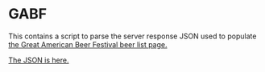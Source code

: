 # GABF

This contains a script to parse the server response JSON used to populate [the Great American Beer Festival beer list page.](https://www.greatamericanbeerfestival.com/festival-breweries/)

[The JSON is here.](https://www.greatamericanbeerfestival.com/wp-content/themes/gabf2022/json/breweries.json)